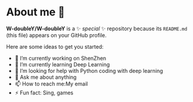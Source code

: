# About me 👋


**W-doubleY/W-doubleY** is a ✨ _special_ ✨ repository because its `README.md` (this file) appears on your GitHub profile.

Here are some ideas to get you started:

- 🔭 I’m currently working on ShenZhen
- 🌱 I’m currently learning Deep Learning
- 🤔 I’m looking for help with Python coding with deep learning
- 💬 Ask me about anything
- 📫 How to reach me:My email 
- ⚡ Fun fact: Sing, games

